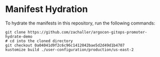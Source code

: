 # Manifest Hydration

To hydrate the manifests in this repository, run the following commands:

```shell
git clone https://github.com/zachaller/argocon-gitops-promoter-hydrate-demo
# cd into the cloned directory
git checkout 0a04041d9f2c6c96c1412042bae5d2d49d1b4707
kustomize build ./user-configuration/production/us-east-2
```
